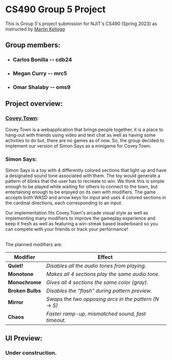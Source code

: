 # CS490 Group 5 Project

This is Group 5's project submission for NJIT's CS490 (Spring 2023) as instructed by [Martin Kellogg](https://web.njit.edu/~mjk76/)

## Group members:
- ### Carlos Bonilla -- cdb24
- ### Megan Curry -- mrc5
- ### Omar Shalaby -- oms9

## Project overview:

### [Covey.Town](https://github.com/neu-se/covey.town):
Covey.Town is a webapplication that brings people together, it is a place to hang-out with friends using video and text chat as well as having some activities to do but, there are no games as of now. So, the group decided to implement our version of Simon Says as a minigame for Covey.Town.

### Simon Says:
Simon Says is a toy with 4 differently colored sections that light up and have a designated sound tone associated with them. The toy would generate a pattern of blinks that the user has to recreate to win. We think this is simple enough to be played while waiting for others to connect to the town, but entertaining enough to be enjoyed on its own with modifiers. The game accepts both WASD and arrow keys for input and uses 4 colored sections in the cardinal directions, each corresponding to an input. 

Our implementation fits Covey.Town's arcade visual style as well as implementing many modifiers to improve the gameplay experience and keep it fresh as well as featuring a win-streak based leaderboard so you can compete with your friends or track your performance!
<br></br>

The planned modifiers are:

| **Modifier** | **Effect** |
|--|--|
| **Quiet!** | *Disables all the audio tones from playing.* |
| **Monotone** | *Makes all 4 sections play the same audio tone.* |
| **Monochrome** | *Gives all 4 sections the same color (gray).* |
| **Broken Bulbs** | *Disables the “flash” during pattern preview.* |
| **Mirror** | *Swaps the two opposing arcs in the pattern (N → S)* |
| **Chaos** | *Faster ramp-up, mismatched sound, fast timeout.* |

## UI Preview:
### Under construction.